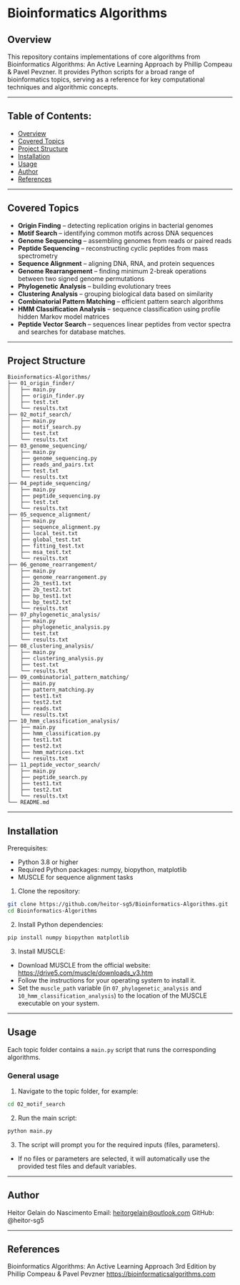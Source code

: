 # Bioinformatics Algorithms

## Overview
This repository contains implementations of core algorithms from Bioinformatics Algorithms: An Active Learning Approach by Phillip Compeau & Pavel Pevzner. It provides Python scripts for a broad range of bioinformatics topics, serving as a reference for key computational techniques and algorithmic concepts.

---

## Table of Contents:
- [Overview](#bioinformatics-algorithms)
- [Covered Topics](#covered-topics)
- [Project Structure](#project-structure)
- [Installation](#installation)
- [Usage](#usage)
- [Author](#author)
- [References](#references)

---

## Covered Topics
- **Origin Finding** – detecting replication origins in bacterial genomes  
- **Motif Search** – identifying common motifs across DNA sequences  
- **Genome Sequencing** – assembling genomes from reads or paired reads
- **Peptide Sequencing** – reconstructing cyclic peptides from mass spectrometry  
- **Sequence Alignment** – aligning DNA, RNA, and protein sequences  
- **Genome Rearrangement** – finding minimum 2-break operations between two signed genome permutations
- **Phylogenetic Analysis** – building evolutionary trees  
- **Clustering Analysis** – grouping biological data based on similarity  
- **Combinatorial Pattern Matching** – efficient pattern search algorithms  
- **HMM Classification Analysis** – sequence classification using profile hidden Markov model matrices
- **Peptide Vector Search** – sequences linear peptides from vector spectra and searches for database matches.

---

## Project Structure

```
Bioinformatics-Algorithms/
├── 01_origin_finder/
│   ├── main.py
│   ├── origin_finder.py
│   ├── test.txt
│   └── results.txt
├── 02_motif_search/
│   ├── main.py
│   ├── motif_search.py
│   ├── test.txt
│   └── results.txt
├── 03_genome_sequencing/
│   ├── main.py
│   ├── genome_sequencing.py
│   ├── reads_and_pairs.txt
│   ├── test.txt
│   └── results.txt
├── 04_peptide_sequencing/
│   ├── main.py
│   ├── peptide_sequencing.py
│   ├── test.txt
│   └── results.txt
├── 05_sequence_alignment/
│   ├── main.py
│   ├── sequence_alignment.py
│   ├── local_test.txt
│   ├── global_test.txt
│   ├── fitting_test.txt
│   ├── msa_test.txt
│   └── results.txt
├── 06_genome_rearrangement/
│   ├── main.py
│   ├── genome_rearrangement.py
│   ├── 2b_test1.txt
│   ├── 2b_test2.txt
│   ├── bp_test1.txt
│   ├── bp_test2.txt
│   └── results.txt
├── 07_phylogenetic_analysis/
│   ├── main.py
│   ├── phylogenetic_analysis.py
│   ├── test.txt
│   └── results.txt
├── 08_clustering_analysis/
│   ├── main.py
│   ├── clustering_analysis.py
│   ├── test.txt
│   └── results.txt
├── 09_combinatorial_pattern_matching/
│   ├── main.py
│   ├── pattern_matching.py
│   ├── test1.txt
│   ├── test2.txt
│   ├── reads.txt
│   └── results.txt
├── 10_hmm_classification_analysis/
│   ├── main.py
│   ├── hmm_classification.py
│   ├── test1.txt
│   ├── test2.txt
│   ├── hmm_matrices.txt
│   └── results.txt
├── 11_peptide_vector_search/
│   ├── main.py
│   ├── peptide_search.py
│   ├── test1.txt
│   ├── test2.txt
│   └── results.txt
└── README.md
```

---

## Installation

Prerequisites:

- Python 3.8 or higher
- Required Python packages: numpy, biopython, matplotlib
- MUSCLE for sequence alignment tasks

1. Clone the repository:

```bash
git clone https://github.com/heitor-sg5/Bioinformatics-Algorithms.git
cd Bioinformatics-Algorithms
```

2. Install Python dependencies:

```bash
pip install numpy biopython matplotlib
```

3. Install MUSCLE:

- Download MUSCLE from the official website: https://drive5.com/muscle/downloads_v3.htm
- Follow the instructions for your operating system to install it.
- Set the `muscle_path` variable (in `07_phylogenetic_analysis` and `10_hmm_classification_analysis`) to the location of the MUSCLE executable on your system.

---

## Usage

Each topic folder contains a `main.py` script that runs the corresponding algorithms.  

### General usage

1. Navigate to the topic folder, for example:

```bash
cd 02_motif_search
```

2. Run the main script:

```bash
python main.py
```

3. The script will prompt you for the required inputs (files, parameters).

- If no files or parameters are selected, it will automatically use the provided test files and default variables.

---

## Author

Heitor Gelain do Nascimento
Email: heitorgelain@outlook.com
GitHub: @heitor-sg5

---

## References

Bioinformatics Algorithms: An Active Learning Approach 3rd Edition by Phillip Compeau & Pavel Pevzner https://bioinformaticsalgorithms.com
